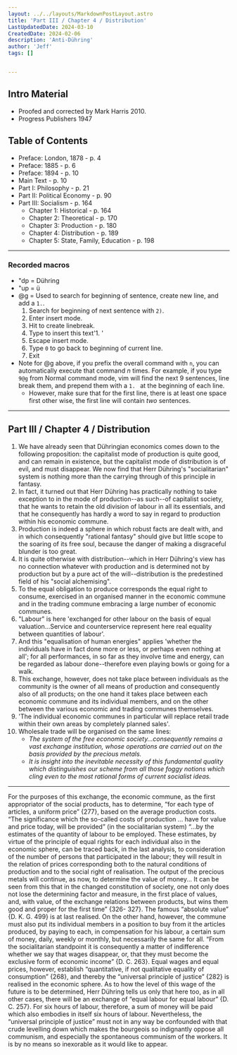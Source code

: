 ```yaml
---
layout: ../../layouts/MarkdownPostLayout.astro
title: 'Part III / Chapter 4 / Distribution'
LastUpdatedDate: 2024-03-10
CreatedDate: 2024-02-06
description: 'Anti-Dühring'
author: 'Jeff'
tags: []


---
```


## Intro Material
* Proofed and corrected by Mark Harris 2010.
* Progress Publishers 1947

## Table of Contents
* Preface: London, 1878 - p. 4
* Preface: 1885 - p. 6
* Preface: 1894 - p. 10
* Main Text - p. 10
* Part I: Philosophy - p. 21
* Part II: Political Economy - p. 90
* Part III: Socialism - p. 164
	* Chapter 1: Historical - p. 164
	* Chapter 2: Theoretical - p. 170
	* Chapter 3: Production - p. 180
	* Chapter 4: Distribution - p. 189
	* Chapter 5: State, Family, Education - p. 198
***

### Recorded macros

* "dp = Dühring
* "up = ü
* @g = Used to search for beginning of sentence, create new line, and add a `1.`.
	1. Search for beginning of next sentence with `2)`. 
	1. Enter insert mode. 
	1. Hit <Enter> to create linebreak.
	1. Type to insert this text'1. '
	1. Escape insert mode.
	1. Type `0` to go back to beginning of current line.
	1. Exit
* Note for @g above, if you prefix the overall command with `n`, you can automatically execute that command *n* times. For example, if you type `9@g` from Normal command mode, vim will find the next 9 sentences, line break them, and prepend them with a `1. ` at the beginning of each line. 
	* However, make sure that for the first line, there is at least one space first other wise, the first line will contain *two* sentences.

***

## Part III / Chapter 4 / Distribution

1. We have already seen that Dühringian economics comes down to the following proposition: the capitalist mode of production is quite good, and can remain in existence, but the capitalist mode of distribution is of evil, and must disappear. We now find that Herr Dühring's "socialitarian" system is nothing more than the carrying through of this principle in fantasy.  
1. In fact, it turned out that Herr Dühring has practically nothing to take exception to in the mode of production--as such--of capitalist society, that he wants to retain the old division of labour in all its essentials, and that he consequently has hardly a word to say in regard to production within his economic commune. 
1. Production is indeed a sphere in which robust facts are dealt with, and in which consequently "rational fantasy" should give but little scope to the soaring of its free soul, because the danger of making a disgraceful blunder is too great. 
1. It is quite otherwise with distribution--which in Herr Dühring's view has no connection whatever with production and is determined not by production but by a pure act of the will--distribution is the predestined field of his "social alchemising".  
1. To the equal obligation to produce corresponds the equal right to consume, exercised in an organised manner in the economic commune and in the trading commune embracing a large number of economic communes.  
1. "Labour" is here 'exchanged for other labour on the basis of equal valuation...Service and counterservice represent here real equality between quantities of labour'. 
1. And this "equalisation of human energies" applies 'whether the individuals have in fact done more or less, or perhaps even nothing at all'; for all performances, in so far as they involve time and energy, can be regarded as labour done--therefore even playing bowls or going for a walk.  
1. This exchange, however, does not take place between individuals as the community is the owner of all means of production and consequently also of all products; on the one hand it takes place between each economic commune and its individual members, and on the other between the various economic and trading communes themselves.  
1. 'The individual economic communes in particular will replace retail trade within their own areas by completely planned sales'. 
1. Wholesale trade will be organised on the same lines: 
	* *The system of the free economic society...consequently remains a vast exchange institution, whose operations are carried out on the basis provided by the precious metals.* 
	* *It is insight into the inevitable necessity of this fundamental quality which distinguishes our scheme from all those foggy notions which cling even to the most rational forms of current socialist ideas.*


***

For the purposes of this exchange, the economic commune, as the first appropriator of the social products, has to determine, “for each type of articles, a uniform price” {277}, based on the average production costs. 
“The significance which the so-called costs of production ... have for value and price today, will be provided” (in the socialitarian system) “...by the estimates of the quantity of labour to be employed. These estimates, by virtue of the principle of equal rights for each individual also in the economic sphere, can be traced back, in the last analysis, to consideration of the number of persons that participated in the labour; they will result in the relation of prices corresponding both to the natural conditions of production and to the social right of realisation. 
The output of the precious metals will continue, as now, to determine the value of money... It can be seen from this that in the changed constitution of society, one not only does not lose the determining factor and measure, in the first place of values, and, with value, of the exchange relations between products, but wins them good and proper for the first time” {326- 327}.
The famous “absolute value” {D. K. G. 499} is at last realised.
On the other hand, however, the commune must also put its individual members in a position to buy from it the articles produced, by paying to each, in compensation for his labour, a certain sum of money, daily, weekly or monthly, but necessarily the same for all. 
“From the socialitarian standpoint it is consequently a matter of indifference whether we say that wages disappear, or, that they must become the exclusive form of economic income” {D. C. 263}. Equal wages and equal prices, however, establish “quantitative, if not qualitative equality of consumption” {268}, and thereby the “universal principle of justice” {282} is realised in the economic sphere.
As to how the level of this wage of the future is to be determined, Herr Dühring tells us only that here too, as in all other cases, there will be an exchange of “equal labour for equal labour” {D. C. 257}. 
For six hours of labour, therefore, a sum of money will be paid which also embodies in itself six hours of labour.  Nevertheless, the “universal principle of justice” must not in any way be confounded with that crude levelling down which makes the bourgeois so indignantly oppose all communism, and especially the spontaneous communism of the workers. It is by no means so inexorable as it would like to appear.
